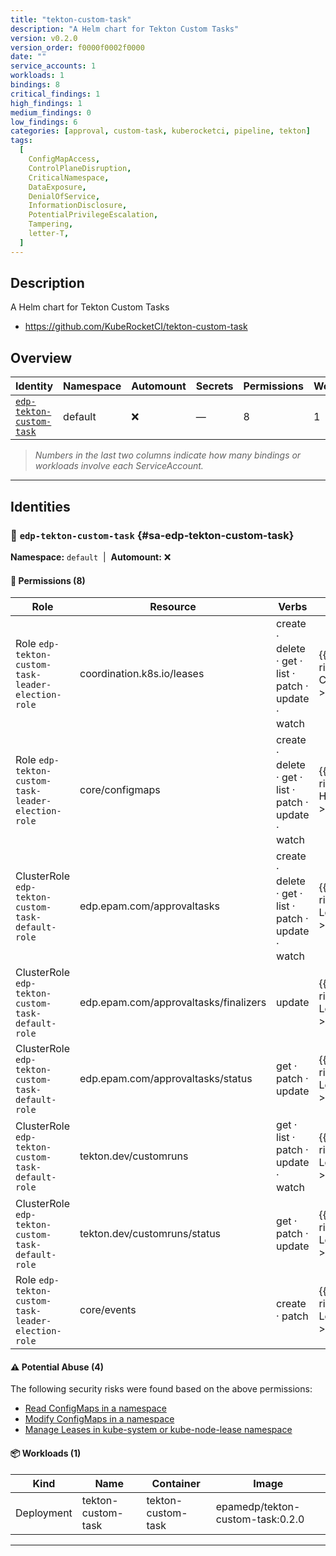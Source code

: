 ```yaml
---
title: "tekton-custom-task"
description: "A Helm chart for Tekton Custom Tasks"
version: v0.2.0
version_order: f0000f0002f0000
date: ""
service_accounts: 1
workloads: 1
bindings: 8
critical_findings: 1
high_findings: 1
medium_findings: 0
low_findings: 6
categories: [approval, custom-task, kuberocketci, pipeline, tekton]
tags:
  [
    ConfigMapAccess,
    ControlPlaneDisruption,
    CriticalNamespace,
    DataExposure,
    DenialOfService,
    InformationDisclosure,
    PotentialPrivilegeEscalation,
    Tampering,
    letter-T,
  ]
---
```


## Description

A Helm chart for Tekton Custom Tasks

- https://github.com/KubeRocketCI/tekton-custom-task

## Overview

| Identity                                               | Namespace | Automount | Secrets | Permissions | Workloads | Risk                    |
| ------------------------------------------------------ | --------- | --------- | ------- | ----------- | --------- | ----------------------- |
| [`edp-tekton-custom-task`](#sa-edp-tekton-custom-task) | default   | ❌        | —       | 8           | 1         | {{< risk "Critical" >}} |

> _Numbers in the last two columns indicate how many bindings or workloads involve each ServiceAccount._

---

## Identities

### 🤖 `edp-tekton-custom-task` {#sa-edp-tekton-custom-task}

**Namespace:** `default`  |  **Automount:** ❌

#### 🔑 Permissions (8)

| Role                                               | Resource                              | Verbs                                                 | Risk                  | Tags                                                                                                                                                            |
| -------------------------------------------------- | ------------------------------------- | ----------------------------------------------------- | --------------------- | --------------------------------------------------------------------------------------------------------------------------------------------------------------- |
| Role `edp-tekton-custom-task-leader-election-role` | coordination.k8s.io/leases            | create · delete · get · list · patch · update · watch | {{< risk Critical >}} | {{< tag "ControlPlaneDisruption" >}} {{< tag "CriticalNamespace" >}} {{< tag "DenialOfService" >}} {{< tag "Tampering" >}}                                      |
| Role `edp-tekton-custom-task-leader-election-role` | core/configmaps                       | create · delete · get · list · patch · update · watch | {{< risk High >}}     | {{< tag "ConfigMapAccess" >}} {{< tag "DataExposure" >}} {{< tag "InformationDisclosure" >}} {{< tag "PotentialPrivilegeEscalation" >}} {{< tag "Tampering" >}} |
| ClusterRole `edp-tekton-custom-task-default-role`  | edp.epam.com/approvaltasks            | create · delete · get · list · patch · update · watch | {{< risk Low >}}      |                                                                                                                                                                 |
| ClusterRole `edp-tekton-custom-task-default-role`  | edp.epam.com/approvaltasks/finalizers | update                                                | {{< risk Low >}}      |                                                                                                                                                                 |
| ClusterRole `edp-tekton-custom-task-default-role`  | edp.epam.com/approvaltasks/status     | get · patch · update                                  | {{< risk Low >}}      |                                                                                                                                                                 |
| ClusterRole `edp-tekton-custom-task-default-role`  | tekton.dev/customruns                 | get · list · patch · update · watch                   | {{< risk Low >}}      |                                                                                                                                                                 |
| ClusterRole `edp-tekton-custom-task-default-role`  | tekton.dev/customruns/status          | get · patch · update                                  | {{< risk Low >}}      |                                                                                                                                                                 |
| Role `edp-tekton-custom-task-leader-election-role` | core/events                           | create · patch                                        | {{< risk Low >}}      |                                                                                                                                                                 |

#### ⚠️ Potential Abuse (4)

The following security risks were found based on the above permissions:

- [Read ConfigMaps in a namespace](/rules/1023)
- [Modify ConfigMaps in a namespace](/rules/1025)
- [Manage Leases in kube-system or kube-node-lease namespace](/rules/1081)

#### 📦 Workloads (1)

| Kind       | Name               | Container          | Image                            |
| ---------- | ------------------ | ------------------ | -------------------------------- |
| Deployment | tekton-custom-task | tekton-custom-task | epamedp/tekton-custom-task:0.2.0 |

---
